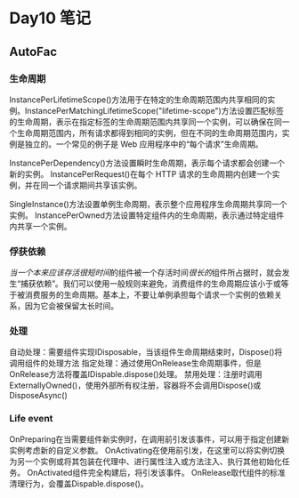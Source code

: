 # Day10 笔记

## AutoFac

### 生命周期

InstancePerLifetimeScope()方法用于在特定的生命周期范围内共享相同的实例。InstancePerMatchingLifetimeScope("lifetime-scope")方法设置匹配标签的生命周期，表示在指定标签的生命周期范围内共享同一个实例，可以确保在同一个生命周期范围内，所有请求都得到相同的实例，但在不同的生命周期范围内，实例是独立的。一个常见的例子是 Web 应用程序中的“每个请求”生命周期。

InstancePerDependency()方法设置瞬时生命周期，表示每个请求都会创建一个新的实例。
InstancePerRequest()在每个 HTTP 请求的生命周期内创建一个实例，并在同一个请求期间共享该实例。

SingleInstance()方法设置单例生命周期，表示整个应用程序生命周期共享同一个实例。
InstancePerOwned方法设置特定组件内的生命周期，表示通过特定组件内共享一个实例。

### 俘获依赖

*当一个本来应该存活很短时间*的组件被一个存活时间*很长的*组件所占据时，就会发生“捕获依赖”。我们可以使用一般规则来避免，消费组件的生命周期应该小于或等于被消费服务的生命周期。基本上，不要让单例承担每个请求一个实例的依赖关系，因为它会被保留太长时间。

### 处理

自动处理：需要组件实现IDisposable，当该组件生命周期结束时，Dispose()将调用组件的处理方法
指定处理：通过使用OnRelease生命周期事件，但是OnRelease方法将覆盖IDispable.dispose()处理。
禁用处理：注册时调用ExternallyOwned()，使用外部所有权注册，容器将不会调用Dispose()或DisposeAsync()

### Life event

OnPreparing在当需要组件新实例时，在调用前引发该事件，可以用于指定创建新实例考虑新的自定义参数。
OnActivating在使用前引发，在这里可以将实例切换为另一个实例或将其包装在代理中、进行属性注入或方法注入、执行其他初始化任务。
OnActivated组件完全构建后，将引发该事件。
OnRelease取代组件的标准清理行为，会覆盖Dispable.dispose()。



